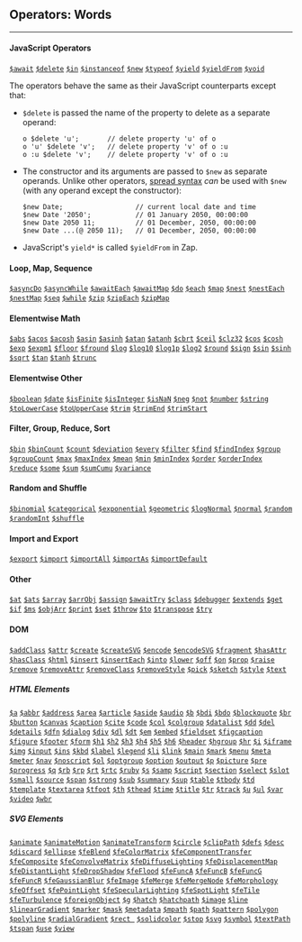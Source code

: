 ## Operators: Words

---

#### JavaScript Operators

[`$await`](https://developer.mozilla.org/en-US/docs/Web/JavaScript/Reference/Operators/await) [`$delete`](https://developer.mozilla.org/en-US/docs/Web/JavaScript/Reference/Operators/delete) [`$in`](https://developer.mozilla.org/en-US/docs/Web/JavaScript/Reference/Operators/in) [`$instanceof`](https://developer.mozilla.org/en-US/docs/Web/JavaScript/Reference/Operators/instanceof) [`$new`](https://developer.mozilla.org/en-US/docs/Web/JavaScript/Reference/Operators/new) [`$typeof`](https://developer.mozilla.org/en-US/docs/Web/JavaScript/Reference/Operators/typeof) [`$yield`](https://developer.mozilla.org/en-US/docs/Web/JavaScript/Reference/Operators/yield) [`$yieldFrom`](https://developer.mozilla.org/en-US/docs/Web/JavaScript/Reference/Operators/yield*) [`$void`](https://developer.mozilla.org/en-US/docs/Web/JavaScript/Reference/Operators/void)   

The operators behave the same as their JavaScript counterparts except that:

  * `$delete` is passed the name of the property to delete as a separate operand:

    ```
    o $delete 'u';       // delete property 'u' of o
    o 'u' $delete 'v';   // delete property 'v' of o :u
    o :u $delete 'v';    // delete property 'v' of o :u
    ```
  
  * The constructor and its arguments are passed to `$new` as separate operands. Unlike other operators, [spread syntax](?Spread) _can_ be used with `$new` (with any operand except the constructor):

    ```
    $new Date;                  // current local date and time
    $new Date '2050';           // 01 January 2050, 00:00:00
    $new Date 2050 11;          // 01 December, 2050, 00:00:00
    $new Date ...(@ 2050 11);   // 01 December, 2050, 00:00:00
    ```

  * JavaScript's `yield*` is called `$yieldFrom` in Zap.

#### Loop, Map, Sequence

[`$asyncDo`](?Generators#do-and-while) [`$asyncWhile`](?Generators#do-and-while) 
[`$awaitEach`](?Loops#async-loops) [`$awaitMap`](?Loops#async-loops)  [`$do`](?Generators#do-and-while) [`$each`](?Loops)  [`$map`](?Loops) [`$nest`](?Generators#nest) [`$nestEach`](?Loops#nested-loops) [`$nestMap`](?Loops#nested-loops) [`$seq`](?Generators#seq) [`$while`](?Generators#do-and-while) [`$zip`](?Generators#zip) [`$zipEach`](?Loops#zipped-loops) [`$zipMap`](?Loops#zipped-loops) 

#### Elementwise Math

[`$abs`](?Elementwise) [`$acos`](?Elementwise) [`$acosh`](?Elementwise) [`$asin`](?Elementwise) [`$asinh`](?Elementwise) [`$atan`](?Elementwise) [`$atanh`](?Elementwise) [`$cbrt`](?Elementwise) [`$ceil`](?Elementwise) [`$clz32`](?Elementwise) [`$cos`](?Elementwise) [`$cosh`](?Elementwise) [`$exp`](?Elementwise) [`$expm1`](?Elementwise) [`$floor`](?Elementwise) [`$fround`](?Elementwise) [`$log`](?Elementwise) [`$log10`](?Elementwise) [`$log1p`](?Elementwise)  [`$log2`](?Elementwise) [`$round`](?Elementwise) [`$sign`](?Elementwise) [`$sin`](?Elementwise) [`$sinh`](?Elementwise) [`$sqrt`](?Elementwise) [`$tan`](?Elementwise) [`$tanh`](?Elementwise) [`$trunc`](?Elementwise)

#### Elementwise Other

[`$boolean`](?Elementwise) [`$date`](?Elementwise) [`$isFinite`](?Elementwise) [`$isInteger`](?Elementwise) [`$isNaN`](?Elementwise) [`$neg`](?Elementwise) [`$not`](?Elementwise) [`$number`](?Elementwise) [`$string`](?Elementwise) [`$toLowerCase`](?Elementwise) [`$toUpperCase`](?Elementwise) [`$trim`](?Elementwise) [`$trimEnd`](?Elementwise) [`$trimStart`](?Elementwise)   

#### Filter, Group, Reduce, Sort

[`$bin`](?Order-and-Bin#bin)  [`$binCount`](?Order-and-Bin#bin) [`$count`](?Reduce#count) [`$deviation`](?Reduce#sum) [`$every`](?Reduce#every) [`$filter`](?Filter-and-Group#filter)  [`$find`](?Reduce#find) [`$findIndex`](?Reduce#find) [`$group`](?Filter-and-Group#group) [`$groupCount`](?Filter-and-Group#group) [`$max`](?Reduce#min) [`$maxIndex`](?Reduce#min) [`$mean`](?Reduce#sum) [`$min`](?Reduce#min) [`$minIndex`](?Reduce#min) [`$order`](?Order-and-Bin#order) [`$orderIndex`](?Order-and-Bin#order) [`$reduce`](?Reduce) [`$some`](?Reduce#every) [`$sum`](?Reduce#sum) [`$sumCumu`](?Reduce#sum-cumu) [`$variance`](?Reduce#sum)

#### Random and Shuffle
[`$binomial`](?Random-and-Shuffle#binomial) [`$categorical`](?Random-and-Shuffle#categorical) [`$exponential`](?Random-and-Shuffle#exponential) [`$geometric`](?Random-and-Shuffle#geometric) [`$logNormal`](?Random-and-Shuffle#log-normal) [`$normal`](?Random-and-Shuffle#normal) [`$random`](?Random-and-Shuffle#random) [`$randomInt`](?Random-and-Shuffle#random-int) [`$shuffle`](?Random-and-Shuffle#shuffle)

#### Import and Export
[`$export`](?Import-and-Export#export) [`$import`](?Import-and-Export#import) [`$importAll`](?Import-and-Export#import-all)  [`$importAs`](?Import-and-Export#import-as) [`$importDefault`](?Import-and-Export#import-default)

#### Other

[`$at`](?Get-Property#at) [`$ats`](?Get-Property#ats) [`$array`](?Spread#array)  [`$arrObj`](?Tabular-Data#array-of-objects) [`$assign`](?Set-Property#copy-properties) [`$awaitTry`](?Errors) [`$class`](?Object-Oriented-Programming#extends-example) [`$debugger`](?Print-and-Debug#debugger) [`$extends`](?Object-Oriented-Programming#extends-example) [`$get`](?Get-Property#get) [`$if`](?Conditional) [`$ms`](?Print-and-Debug#ms) [`$objArr`](?Tabular-Data#object-of-arrays) [`$print`](?Print-and-Debug#print) [`$set`](?Set-Property#set) [`$throw`](?Errors) [`$to`](?Set-Property#to) [`$transpose`](?Tabular-Data#transpose) [`$try`](?Errors)

#### DOM

[`$addClass`](?DOM#add-class) [`$attr`](?DOM#attr) [`$create`](?DOM#create) [`$createSVG`](?DOM#create) [`$encode`](?DOM#encode) [`$encodeSVG`](?DOM#encode) [`$fragment`](?DOM#fragment) [`$hasAttr`](?DOM#has-attr) [`$hasClass`](?DOM#has-attr) [`$html`](?DOM#html) [`$insert`](?DOM#insert) [`$insertEach`](?DOM#insert-each) [`$into`](?DOM#into) [`$lower`](?DOM#lower) [`$off`](?DOM#on) [`$on`](?DOM#on) [`$prop`](?DOM#attr) [`$raise`](?DOM#lower) [`$remove`](?DOM#remove) [`$removeAttr`](?DOM#remove-attr) [`$removeClass`](?DOM#add-class) [`$removeStyle`](?DOM#remove-attr)  [`$pick`](?DOM#pick) [`$sketch`](?DOM#sketch) [`$style`](?DOM#attr) [`$text`](?DOM#html)

##### HTML Elements

[`$a`](?DOM#create-convenience) [`$abbr`](?DOM#create-convenience) [`$address`](?DOM#create-convenience) [`$area`](?DOM#create-convenience) [`$article`](?DOM#create-convenience) [`$aside`](?DOM#create-convenience) [`$audio`](?DOM#create-convenience) [`$b`](?DOM#create-convenience) [`$bdi`](?DOM#create-convenience) [`$bdo`](?DOM#create-convenience) [`$blockquote`](?DOM#create-convenience) [`$br`](?DOM#create-convenience) [`$button`](?DOM#create-convenience) [`$canvas`](?DOM#create-convenience) [`$caption`](?DOM#create-convenience) [`$cite`](?DOM#create-convenience) [`$code`](?DOM#create-convenience) [`$col`](?DOM#create-convenience) [`$colgroup`](?DOM#create-convenience) [`$datalist`](?DOM#create-convenience) [`$dd`](?DOM#create-convenience) [`$del`](?DOM#create-convenience) [`$details`](?DOM#create-convenience) [`$dfn`](?DOM#create-convenience) [`$dialog`](?DOM#create-convenience) [`$div`](?DOM#create-convenience) [`$dl`](?DOM#create-convenience) [`$dt`](?DOM#create-convenience) [`$em`](?DOM#create-convenience) [`$embed`](?DOM#create-convenience) [`$fieldset`](?DOM#create-convenience) [`$figcaption`](?DOM#create-convenience) [`$figure`](?DOM#create-convenience) [`$footer`](?DOM#create-convenience) [`$form`](?DOM#create-convenience) [`$h1`](?DOM#create-convenience) [`$h2`](?DOM#create-convenience) [`$h3`](?DOM#create-convenience) [`$h4`](?DOM#create-convenience) [`$h5`](?DOM#create-convenience) [`$h6`](?DOM#create-convenience) [`$header`](?DOM#create-convenience) [`$hgroup`](?DOM#create-convenience) [`$hr`](?DOM#create-convenience) [`$i`](?DOM#create-convenience) [`$iframe`](?DOM#create-convenience) [`$img`](?DOM#create-convenience) [`$input`](?DOM#create-convenience) [`$ins`](?DOM#create-convenience) [`$kbd`](?DOM#create-convenience) [`$label`](?DOM#create-convenience) [`$legend`](?DOM#create-convenience) [`$li`](?DOM#create-convenience) [`$link`](?DOM#create-convenience) [`$main`](?DOM#create-convenience) [`$mark`](?DOM#create-convenience) [`$menu`](?DOM#create-convenience) [`$meta`](?DOM#create-convenience) [`$meter`](?DOM#create-convenience) [`$nav`](?DOM#create-convenience) [`$noscript`](?DOM#create-convenience) [`$ol`](?DOM#create-convenience) [`$optgroup`](?DOM#create-convenience) [`$option`](?DOM#create-convenience) [`$output`](?DOM#create-convenience) [`$p`](?DOM#create-convenience) [`$picture`](?DOM#create-convenience) [`$pre`](?DOM#create-convenience) [`$progress`](?DOM#create-convenience) [`$q`](?DOM#create-convenience) [`$rb`](?DOM#create-convenience) [`$rp`](?DOM#create-convenience) [`$rt`](?DOM#create-convenience) [`$rtc`](?DOM#create-convenience) [`$ruby`](?DOM#create-convenience) [`$s`](?DOM#create-convenience) [`$samp`](?DOM#create-convenience) [`$script`](?DOM#create-convenience) [`$section`](?DOM#create-convenience) [`$select`](?DOM#create-convenience) [`$slot`](?DOM#create-convenience) [`$small`](?DOM#create-convenience) [`$source`](?DOM#create-convenience) [`$span`](?DOM#create-convenience) [`$strong`](?DOM#create-convenience) [`$sub`](?DOM#create-convenience) [`$summary`](?DOM#create-convenience) [`$sup`](?DOM#create-convenience) [`$table`](?DOM#create-convenience) [`$tbody`](?DOM#create-convenience) [`$td`](?DOM#create-convenience) [`$template`](?DOM#create-convenience) [`$textarea`](?DOM#create-convenience) [`$tfoot`](?DOM#create-convenience) [`$th`](?DOM#create-convenience) [`$thead`](?DOM#create-convenience) [`$time`](?DOM#create-convenience) [`$title`](?DOM#create-convenience) [`$tr`](?DOM#create-convenience) [`$track`](?DOM#create-convenience) [`$u`](?DOM#create-convenience) [`$ul`](?DOM#create-convenience) [`$var`](?DOM#create-convenience) [`$video`](?DOM#create-convenience) [`$wbr`](?DOM#create-convenience)

##### SVG Elements

[`$animate`](?DOM#create-convenience) [`$animateMotion`](?DOM#create-convenience) [`$animateTransform`](?DOM#create-convenience) [`$circle`](?DOM#create-convenience) [`$clipPath`](?DOM#create-convenience) [`$defs`](?DOM#create-convenience) [`$desc`](?DOM#create-convenience) [`$discard`](?DOM#create-convenience) [`$ellipse`](?DOM#create-convenience) [`$feBlend`](?DOM#create-convenience) [`$feColorMatrix`](?DOM#create-convenience) [`$feComponentTransfer`](?DOM#create-convenience) [`$feComposite`](?DOM#create-convenience) [`$feConvolveMatrix`](?DOM#create-convenience) [`$feDiffuseLighting`](?DOM#create-convenience) [`$feDisplacementMap`](?DOM#create-convenience) [`$feDistantLight`](?DOM#create-convenience) [`$feDropShadow`](?DOM#create-convenience) [`$feFlood`](?DOM#create-convenience) [`$feFuncA`](?DOM#create-convenience) [`$feFuncB`](?DOM#create-convenience) [`$feFuncG`](?DOM#create-convenience) [`$feFuncR`](?DOM#create-convenience) [`$feGaussianBlur`](?DOM#create-convenience) [`$feImage`](?DOM#create-convenience) [`$feMerge`](?DOM#create-convenience) [`$feMergeNode`](?DOM#create-convenience) [`$feMorphology`](?DOM#create-convenience) [`$feOffset`](?DOM#create-convenience) [`$fePointLight`](?DOM#create-convenience) [`$feSpecularLighting`](?DOM#create-convenience) [`$feSpotLight`](?DOM#create-convenience) [`$feTile`](?DOM#create-convenience) [`$feTurbulence`](?DOM#create-convenience) [`$foreignObject`](?DOM#create-convenience) [`$g`](?DOM#create-convenience) [`$hatch`](?DOM#create-convenience) [`$hatchpath`](?DOM#create-convenience) [`$image`](?DOM#create-convenience) [`$line`](?DOM#create-convenience) [`$linearGradient`](?DOM#create-convenience) [`$marker`](?DOM#create-convenience) [`$mask`](?DOM#create-convenience) [`$metadata`](?DOM#create-convenience) [`$mpath`](?DOM#create-convenience) [`$path`](?DOM#create-convenience) [`$pattern`](?DOM#create-convenience) [`$polygon`](?DOM#create-convenience) [`$polyline`](?DOM#create-convenience) [`$radialGradient`](?DOM#create-convenience) [`$rect `](?DOM#create-convenience) [`$solidcolor`](?DOM#create-convenience) [`$stop`](?DOM#create-convenience) [`$svg`](?DOM#create-convenience) [`$symbol`](?DOM#create-convenience) [`$textPath`](?DOM#create-convenience) [`$tspan`](?DOM#create-convenience) [`$use`](?DOM#create-convenience) [`$view`](?DOM#create-convenience)
